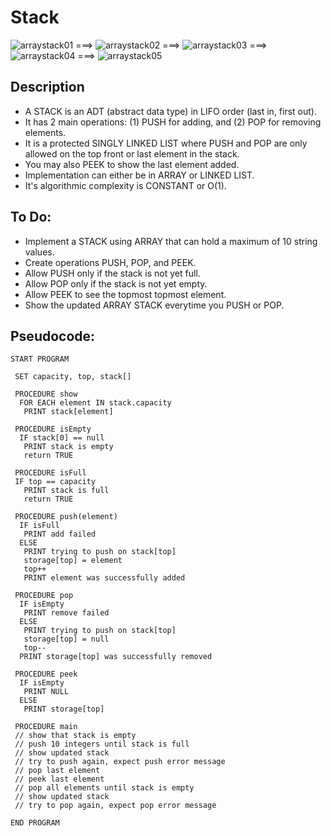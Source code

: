 Stack
=======================
![arraystack01](https://cloud.githubusercontent.com/assets/20467857/19293634/9d9f60d2-9058-11e6-9420-94a2f441fb31.png)
===>
![arraystack02](https://cloud.githubusercontent.com/assets/20467857/19293635/9dae3f26-9058-11e6-8e2b-c28b6e7eba4e.png)
===>
![arraystack03](https://cloud.githubusercontent.com/assets/20467857/19293636/9db941fa-9058-11e6-8bdd-041558effeb7.png)
===>
![arraystack04](https://cloud.githubusercontent.com/assets/20467857/19293637/9db9ad34-9058-11e6-9d74-05dd4b030450.png)
===>
![arraystack05](https://cloud.githubusercontent.com/assets/20467857/19293638/9dcb639e-9058-11e6-88cc-f4118c129638.png)


## Description

 - A STACK is an ADT (abstract data type) in LIFO order (last in, first out).
 - It has 2 main operations: (1) PUSH for adding, and (2) POP for removing elements.
 - It is a protected SINGLY LINKED LIST where PUSH and POP are only allowed on the top front or last element in the stack.
 - You may also PEEK to show the last element added.
 - Implementation can either be in ARRAY or LINKED LIST.
 - It's algorithmic complexity is CONSTANT or O(1).

## To Do:

 - Implement a STACK using ARRAY that can hold a maximum of 10 string values.
 - Create operations PUSH, POP, and PEEK.
 - Allow PUSH only if the stack is not yet full.
 - Allow POP only if the stack is not yet empty.
 - Allow PEEK to see the topmost topmost element.
 - Show the updated ARRAY STACK everytime you PUSH or POP.

## Pseudocode:

    START PROGRAM
    
     SET capacity, top, stack[]
    
     PROCEDURE show
      FOR EACH element IN stack.capacity
       PRINT stack[element]
    
     PROCEDURE isEmpty
      IF stack[0] == null
       PRINT stack is empty
       return TRUE
    
     PROCEDURE isFull
     IF top == capacity
       PRINT stack is full
       return TRUE
    
     PROCEDURE push(element)
      IF isFull
       PRINT add failed
      ELSE
       PRINT trying to push on stack[top]
       storage[top] = element
       top++
       PRINT element was successfully added
    
     PROCEDURE pop
      IF isEmpty
       PRINT remove failed
      ELSE
       PRINT trying to push on stack[top]
       storage[top] = null
       top--
      PRINT storage[top] was successfully removed
      
     PROCEDURE peek
      IF isEmpty
       PRINT NULL
      ELSE 
       PRINT storage[top]
    
     PROCEDURE main
     // show that stack is empty
     // push 10 integers until stack is full
     // show updated stack
     // try to push again, expect push error message
     // pop last element
     // peek last element
     // pop all elements until stack is empty
     // show updated stack
     // try to pop again, expect pop error message
    
    END PROGRAM 
